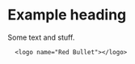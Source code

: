 # Example heading

Some text and stuff.

<logo name="Red Bullet"></logo>

```
  <logo name="Red Bullet"></logo>
```
